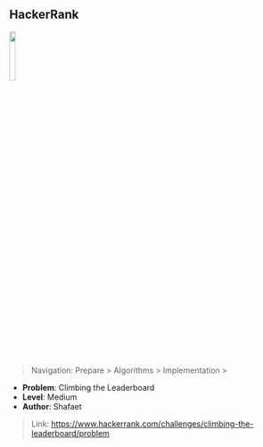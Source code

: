 ## HackerRank
<img src="https://upload.wikimedia.org/wikipedia/commons/4/40/HackerRank_Icon-1000px.png" width="15%"></img>

> Navigation: Prepare > Algorithms > Implementation >

- **Problem**: Climbing the Leaderboard
- **Level**: Medium
- **Author**: Shafaet


> Link: https://www.hackerrank.com/challenges/climbing-the-leaderboard/problem